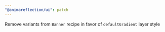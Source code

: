 ```yaml
---
"@animareflection/ui": patch
---
```


Remove variants from `Banner` recipe in favor of `defaultGradient` layer style
